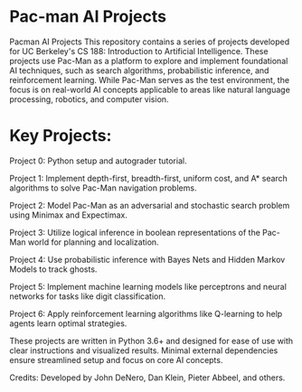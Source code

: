 # Pac-man AI Projects
Pacman AI Projects
This repository contains a series of projects developed for UC Berkeley's CS 188: Introduction to Artificial Intelligence. These projects use Pac-Man as a platform to explore and implement foundational AI techniques, such as search algorithms, probabilistic inference, and reinforcement learning. While Pac-Man serves as the test environment, the focus is on real-world AI concepts applicable to areas like natural language processing, robotics, and computer vision.

# Key Projects:
Project 0: Python setup and autograder tutorial.

Project 1: Implement depth-first, breadth-first, uniform cost, and A* search algorithms to solve Pac-Man navigation problems.

Project 2: Model Pac-Man as an adversarial and stochastic search problem using Minimax and Expectimax.

Project 3: Utilize logical inference in boolean representations of the Pac-Man world for planning and localization.

Project 4: Use probabilistic inference with Bayes Nets and Hidden Markov Models to track ghosts.

Project 5: Implement machine learning models like perceptrons and neural networks for tasks like digit classification.

Project 6: Apply reinforcement learning algorithms like Q-learning to help agents learn optimal strategies.

These projects are written in Python 3.6+ and designed for ease of use with clear instructions and visualized results. Minimal external dependencies ensure streamlined setup and focus on core AI concepts.

Credits:
Developed by John DeNero, Dan Klein, Pieter Abbeel, and others.

